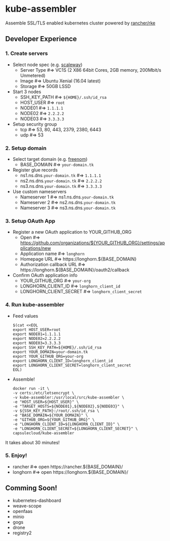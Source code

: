 # kube-assembler
Assemble SSL/TLS enabled kubernetes cluster powered by [rancher/rke](https://github.com/rancher/rke)

## Developer Experience

### 1. Create servers

- Select node spec (e.g. [scaleway](https://www.scaleway.com/))
    - Server Type #=> VC1S (2 X86 64bit Cores, 2GB memory, 200Mbit/s Unmetered)
    - Image #=> Ubuntu Xenial (16.04 latest)
    - Storage #=> 50GB LSSD
- Start 3 nodes
    - SSH_KEY_PATH #=> `${HOME}/.ssh/id_rsa`
    - HOST_USER #=> `root`
    - NODE01 #=> `1.1.1.1`
    - NODE02 #=> `2.2.2.2`
    - NODE03 #=> `3.3.3.3`
- Setup security group
    - tcp #=> 53, 80, 443, 2379, 2380, 6443
    - udp #=> 53

### 2. Setup domain

- Select target domain (e.g. [freenom](http://www.freenom.com/))
    - BASE_DOMAIN #=> `your-domain.tk`
- Register glue records
    - ns1.ns.dns.`your-domain.tk` #=> `1.1.1.1`
    - ns2.ns.dns.`your-domain.tk` #=> `2.2.2.2`
    - ns3.ns.dns.`your-domain.tk` #=> `3.3.3.3`
- Use custom nameservers 
    - Nameserver 1 #=> ns1.ns.dns.`your-domain.tk`
    - Nameserver 2 #=> ns2.ns.dns.`your-domain.tk`
    - Nameserver 3 #=> ns3.ns.dns.`your-domain.tk`

### 3. Setup OAuth App

- Register a new OAuth application to YOUR_GITHUB_ORG
    - Open #=> https://github.com/organizations/${YOUR_GITHUB_ORG}/settings/applications/new
    - Application name #=> `longhorn`
    - Homepage URL #=> https://longhorn.${BASE_DOMAIN}
    - Authorization callback URL #=> https://longhorn.${BASE_DOMAIN}/oauth2/callback
- Confirm OAuth application info
    - YOUR_GITHUB_ORG #=> `your-org`
    - LONGHORN_CLIENT_ID #=> `longhorn_client_id`
    - LONGHORN_CLIENT_SECRET #=> `longhorn_client_secret`

### 4. Run kube-assembler

- Feed values
    ```
    $(cat <<EOL
    export HOST_USER=root
    export NODE01=1.1.1.1
    export NODE02=2.2.2.2
    export NODE03=3.3.3.3
    export SSH_KEY_PATH=${HOME}/.ssh/id_rsa
    export YOUR_DOMAIN=your-domain.tk
    export YOUR_GITHUB_ORG=your-org
    export LONGHORN_CLIENT_ID=longhorn_client_id
    export LONGHORN_CLIENT_SECRET=longhorn_client_secret
    EOL)
    ```

- Assemble!
    ```
    docker run -it \
    -v certs:/etc/letsencrypt \
    -v kube-assembler:/usr/local/src/kube-assembler \
    -e "HOST_USER=${HOST_USER}" \
    -e "TARGET_HOSTS=${NODE01},${NODE02},${NODE03}" \
    -v ${SSH_KEY_PATH}:/root/.ssh/id_rsa \
    -e "BASE_DOMAIN=${YOUR_DOMAIN}" \
    -e "GITHUB_ORG=${YOUR_GITHUB_ORG}" \
    -e "LONGHORN_CLIENT_ID=${LONGHORN_CLIENT_ID}" \
    -e "LONGHORN_CLIENT_SECRET=${LONGHORN_CLIENT_SECRET}" \
    capsulecloud/kube-assembler
    ```

It takes about 30 minutes!

### 5. Enjoy!

- rancher #=> open https://rancher.${BASE_DOMAIN}/
- longhorn #=> open https://longhorn.${BASE_DOMAIN}/

## Comming Soon!

- kubernetes-dashboard
- weave-scope
- openfaas
- minio
- gogs
- drone
- registry2

